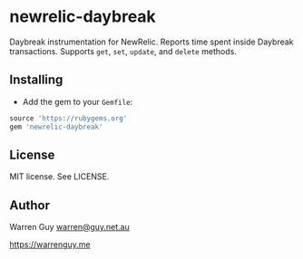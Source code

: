 # newrelic-daybreak

Daybreak instrumentation for NewRelic. Reports time spent inside Daybreak
transactions. Supports `get`, `set`, `update`, and `delete` methods.

## Installing

* Add the gem to your `Gemfile`:

```ruby
source 'https://rubygems.org'
gem 'newrelic-daybreak'
```

## License

MIT license. See LICENSE.

## Author

Warren Guy <warren@guy.net.au>

https://warrenguy.me
